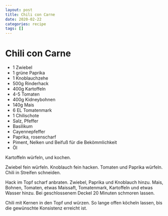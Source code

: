 ```yaml
---
layout: post
title: Chili con Carne
date: 2020-02-22
categories: recipe
tags: []
---
```

# Chili con Carne

- 1 Zwiebel
- 1 grüne Paprika
- 1 Knoblauchzehe
- 500g Rinderhack
- 400g Kartoffeln
- 4-5 Tomaten
- 400g Kidneybohnen
- 140g Mais
- 6 EL Tomatenmark
- 1 Chilischote
- Salz, Pfeffer
- Basilikum
- Cayennepfeffer
- Paprika, rosenscharf
- Piment, Nelken und Beifuß für die Bekömmlichkeit
- Öl

Kartoffeln würfeln, und kochen.

Zwiebel fein würfeln.
Knoblauch fein hacken.
Tomaten und Paprika würfeln.
Chili in Streifen schneiden.

Hack im Topf scharf anbraten.
Zwiebel, Paprika und Knoblauch hinzu.
Mais, Bohnen, Tomaten, etwas Maissaft, Tomatenmark, Kartoffeln und etwas Wasser hinzu.
Bei geschlossenem Deckel 20 Minuten schmoren lassen.

Chili mit Kernen in den Topf und würzen.
So lange offen köcheln lassen, bis die gewünschte Konsistenz erreicht ist.
